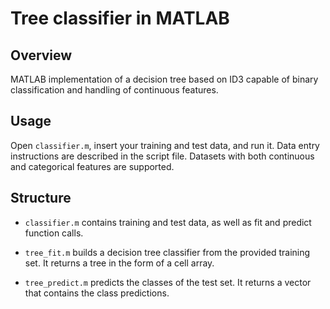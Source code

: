 # Tree classifier in MATLAB
## Overview
MATLAB implementation of a decision tree based on ID3 capable of binary classification and handling of continuous features.

## Usage
Open `classifier.m`, insert your training and test data, and run it. Data entry instructions are described in the script file. Datasets with both continuous and categorical features are supported.

## Structure
- `classifier.m` contains training and test data, as well as fit and predict function calls.

- `tree_fit.m` builds a decision tree classifier from the provided training set. It returns a tree in the form of a cell array.

- `tree_predict.m` predicts the classes of the test set. It returns a vector that contains the class predictions.
